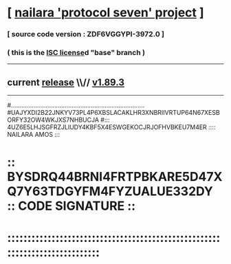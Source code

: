 
# [ [nailara 'protocol seven' project](http://nailara.network/) ]

### [ source code version : ZDF6VGGYPI-3972.0 ]

### ( this is the [ISC license](license)d "base" branch )
---
## current [release](https://github.com/nailara-technologies/protocol-7/releases) \\\\// [v1.89.3](https://github.com/nailara-technologies/protocol-7/releases/tag/v1.89.3)
---
#.............................................................................
#UAJYXDI2B22JNKYV73PL4P6XBSLACAKLHR3XNBRIIVRTUP64N67XESBORFY32OW4WKJXS7NHBUCJA
#::: 4UZ6E5LHJSGFRZJLIUDY4KBF5X4ESWGEKOCJRJOFHVBKEU7M4ER :::: NAILARA AMOS :::
# :: BYSDRQ44BRNI4FRTPBKARE5D47XQ7Y63TDGYFM4FYZUALUE332DY :: CODE SIGNATURE ::
# ::::::::::::::::::::::::::::::::::::::::::::::::::::::::::::::::::::::::::::
